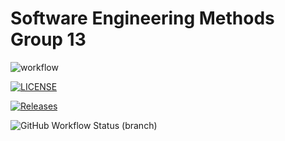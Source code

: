 # Software Engineering Methods Group 13

![workflow](https://github.com/paulecraig79/Group-13-SEM/actions/workflows/main.yml/badge.svg)

[![LICENSE](https://img.shields.io/github/license/paulecraig79/Group-13-SEM.svg?style=flat-square)](https://github.com/paulecraig79/Group-13-SEM/blob/master/LICENSE)

[![Releases](https://img.shields.io/github/release/paulecraig79/Group-13-SEM/all.svg?style=flat-square)](https://github.com/paulecraig79/Group-13-SEM/releases)

![GitHub Workflow Status (branch)](https://img.shields.io/github/workflow/status/paulecraig79/Group-13-SEM/workflow%20for%20group%2013/develop)


